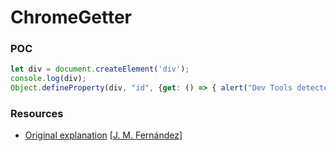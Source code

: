 # ChromeGetter

### POC

```javascript
let div = document.createElement('div');
console.log(div);
Object.defineProperty(div, "id", {get: () => { alert("Dev Tools detected!"); }});
```
### Resources

- [Original explanation](https://x-c3ll.github.io/posts/javascript-antidebugging/#0x04-devtools-detection-i-chrome-getter) [[J. M. Fernández](https://x-c3ll.github.io)]
